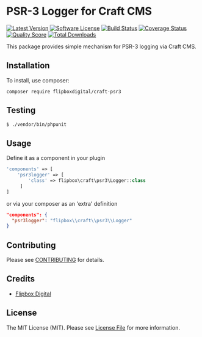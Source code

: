 # PSR-3 Logger for Craft CMS
[![Latest Version](https://img.shields.io/github/release/flipbox/craft-psr3.svg?style=flat-square)](https://github.com/flipbox/craft-psr3/releases)
[![Software License](https://img.shields.io/badge/license-MIT-brightgreen.svg?style=flat-square)](LICENSE.md)
[![Build Status](https://img.shields.io/travis/flipbox/craft-psr3/master.svg?style=flat-square)](https://travis-ci.org/flipbox/craft-psr3)
[![Coverage Status](https://img.shields.io/scrutinizer/coverage/g/flipbox/craft-psr3.svg?style=flat-square)](https://scrutinizer-ci.com/g/flipbox/craft-psr3/code-structure)
[![Quality Score](https://img.shields.io/scrutinizer/g/flipbox/craft-psr3.svg?style=flat-square)](https://scrutinizer-ci.com/g/flipbox/craft-psr3)
[![Total Downloads](https://img.shields.io/packagist/dt/flipboxdigital/craft-psr3.svg?style=flat-square)](https://packagist.org/packages/flipboxdigital/craft-psr3)

This package provides simple mechanism for PSR-3 logging via Craft CMS.

## Installation

To install, use composer:

```
composer require flipboxdigital/craft-psr3
```

## Testing

``` bash
$ ./vendor/bin/phpunit
```

## Usage
Define it as a component in your plugin
```php 
'components' => [
    'psr3logger' => [
        'class' => flipbox\craft\psr3\Logger::class
     ]
]
```
or via your composer as an 'extra' definition
```json
"components": {
  "psr3logger": "flipbox\\craft\\psr3\\Logger"
}
```

## Contributing

Please see [CONTRIBUTING](https://github.com/flipbox/craft-psr3/blob/master/CONTRIBUTING.md) for details.


## Credits

- [Flipbox Digital](https://github.com/flipbox)

## License

The MIT License (MIT). Please see [License File](https://github.com/flipbox/craft-psr3/blob/master/LICENSE) for more information.
